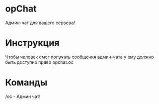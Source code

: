 # opChat
Админ-чат для вашего сервера!

# Инструкция
Чтобы человек смог получать сообщения админ-чата у ему должно быть доступно право opchat.oc

# Команды
/oc - Админ чат!
